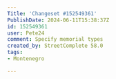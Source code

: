 ```yaml
---
Title: 'Changeset #152549361'
PublishDate: 2024-06-11T15:38:37Z
id: 152549361
user: Pete24
comment: Specify memorial types
created_by: StreetComplete 58.0
tags:
- Montenegro

---
```

